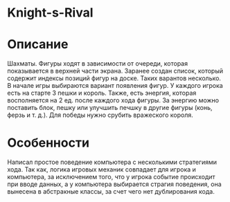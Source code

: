 # Knight-s-Rival

# Описание
Шахматы. Фигуры ходят в зависимости от очереди, которая показывается в верхней части экрана. Заранее создан список, который содержит индексы позиций фигур на доске. Таких варантов несколько. В начале игры выбираются вариант появления фигур. У каждого игрока есть на старте 
3 пешки и король. Также, есть энергия, которая восполняется на 2 ед. после каждого хода фигуры. За энергию можно поставить блок, пешку или улучшить печшку в другие фигуры (конь, ферзь и т. д.). Для победы нужно срубить вражеского короля. 

# Особенности 
Написал простое поведение компьютера с несколькими стратегиями хода. Так как, логика игровых механик совпадает для игрока и компьютера, за исключением того, что у игрока событие происходит при вводе данных, а у компьютера выбирается страгия поведения, она вынесена в абстракные классы, за счет чего нет дублирования кода.
